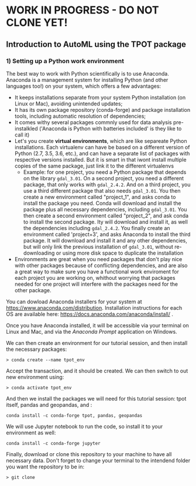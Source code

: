 # **WORK IN PROGRESS - DO NOT CLONE YET!**


## Introduction to AutoML using the TPOT package


### 1) Setting up a Python work environment

The best way to work with Python scientifically is to use Anaconda. Anaconda is a management system for installing Python (and other languages too!) on your system, which offers a few advantages:

- It keeps installations separate from your system Python installation (on Linux or Mac), avoiding unintended updates;
- It has its own package repository (conda-forge) and package installation tools, including automatic resolution of dependencies;
- It comes withy several packages commnly used for data analysis pre-instalkled ('Anaconda is Python with batteries included' is they like to call it)
- Let's you create **virtual environments**, which are like separeate Python installations. Each virtualenv can have be based on a different version of Python (2.7, 3.5, 3.6, etc.), and can have a separate list of packages with respective versions installed. But it is smart in that iwont install multiple copies of the same package, just link it to the different virtualenvs
    - Example: for one project, you need a Python package that depends on the library `gdal_3.01`. On a second project, you need a different package, that only works with `gdal_2.4.2`. And on a third project, you use a third different package that also needs `gdal_3.01`. You then create a new environment called "project_1", and asks conda to install the package you need. Conda will download and install the package plus all necessary dependencies, including `gdal_3.01`. You then create a second environment called "project_2", and ask conda to install the second package. Ity will download and install it, as well the dependencies including `gdal_2.4.2`. You finally create an environment called 'project+3', and asks Anaconda to install the third package. It will download and install it and any other dependencies, but will only link the previous installation of `gdal_3.01`, without re-downloading or using more disk space to duplicate the installation
- Environments are great when you need packages that don't play nice with other packages because of conflicting dependencies, and are also a great way to make sure you have a functional work enviroment for each project you are working on, whithout worrying that packages needed for one project will interfere with the packages need for the other package.

You can dowload Anaconda installers for your system at https://www.anaconda.com/distribution. Installation instructions for each OS are available here: https://docs.anaconda.com/anaconda/install/ .

Once you have Anaconda installed, it will be accessible via your terminal on Linux and Mac, and via the *Anaconda Prompt* application on Windows.

We can then create an environment for our tutorial session, and then install the necessary packages:

```
> conda create --name tpot_env

```

Accept the transaction, and it should be created. We can then switch to out new environment using:

```
> conda activate tpot_env
```

And then we install the packages we will need for this tutorial session: tpot itself, pandas and geopandas, and :

```
conda install -c conda-forge tpot, pandas, geopandas
```

We will use Jupyter notebook to run the code, so install it to your environment as well:

```
conda install -c conda-forge jupyter 
```

Finally, download or clone this repository to your machine to have all necessary data. Don't forget to change your terminal to the intendend folder you want the repository to be in:

```
> git clone 
```


    
    